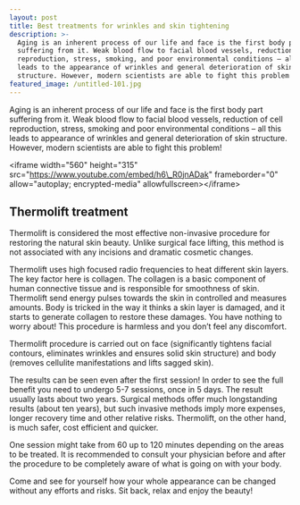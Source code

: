 ```yaml
---
layout: post
title: Best treatments for wrinkles and skin tightening
description: >-
  Aging is an inherent process of our life and face is the first body part
  suffering from it. Weak blood flow to facial blood vessels, reduction of cell
  reproduction, stress, smoking, and poor environmental conditions – all this
  leads to the appearance of wrinkles and general deterioration of skin
  structure. However, modern scientists are able to fight this problem!
featured_image: /untitled-101.jpg
---
```


Aging is an inherent process of our life and face is the first body part suffering from it. Weak blood flow to facial blood vessels, reduction of cell reproduction, stress, smoking and poor environmental conditions – all this leads to appearance of wrinkles and general deterioration of skin structure. However, modern scientists are able to fight this problem! &nbsp; &nbsp;

&lt;iframe width="560" height="315" src="https://www.youtube.com/embed/h6\_R0jnADak" frameborder="0" allow="autoplay; encrypted-media" allowfullscreen&gt;&lt;/iframe&gt;

## Thermolift treatment&nbsp;

Thermolift is considered the most effective non-invasive procedure for restoring the natural skin beauty. Unlike surgical face lifting, this method is not associated with any incisions and dramatic cosmetic changes.&nbsp;

Thermolift uses high focused radio frequencies to heat different skin layers. The key factor here is collagen. The collagen is a basic component of human connective tissue and is responsible for smoothness of skin. Thermolift send energy pulses towards the skin in controlled and measures amounts. Body is tricked in the way it thinks a skin layer is damaged, and it starts to generate collagen to restore these damages. You have nothing to worry about! This procedure is harmless and you don’t feel any discomfort.

Thermolift procedure is carried out on face (significantly tightens facial contours, eliminates wrinkles and ensures solid skin structure) and body (removes cellulite manifestations and lifts sagged skin). &nbsp; &nbsp; &nbsp;&nbsp;

The results can be seen even after the first session! In order to see the full benefit you need to undergo 5-7 sessions, once in 5 days. The result usually lasts about two years. Surgical methods offer much longstanding results (about ten years), but such invasive methods imply more expenses, longer recovery time and other relative risks. Thermolift, on the other hand, is much safer, cost efficient and quicker.

One session might take from 60 up to 120 minutes depending on the areas to be treated. It is recommended to consult your physician before and after the procedure to be completely aware of what is going on with your body.

Come and see for yourself how your whole appearance can be changed without any efforts and risks. Sit back, relax and enjoy the beauty!